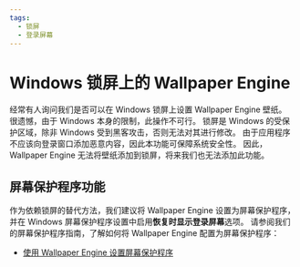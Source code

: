 ```yaml
---
tags:
  - 锁屏
  - 登录屏幕
---
```


# Windows 锁屏上的 Wallpaper Engine

经常有人询问我们是否可以在 Windows 锁屏上设置 Wallpaper Engine 壁纸。 很遗憾，由于 Windows 本身的限制，此操作不可行。 锁屏是 Windows 的受保护区域，除非 Windows 受到黑客攻击，否则无法对其进行修改。 由于应用程序不应该向登录窗口添加恶意内容，因此本功能可保障系统安全性。 因此，Wallpaper Engine 无法将壁纸添加到锁屏，将来我们也无法添加此功能。

## 屏幕保护程序功能

作为依赖锁屏的替代方法，我们建议将 Wallpaper Engine 设置为屏幕保护程序，并在 Windows 屏幕保护程序设置中启用**恢复时显示登录屏幕**选项。 请参阅我们的屏幕保护程序指南，了解如何将 Wallpaper Engine 配置为屏幕保护程序：

* [使用 Wallpaper Engine 设置屏幕保护程序](/functionality/screensaver.html)